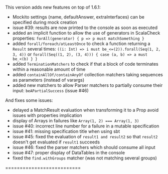 This version adds new features on top of 1.6.1:

 * Mockito settings (name, defaultAnswer, extraInterfaces) can be specified during mock creation
 * issue #39: results are now printed to the console as soon as executed
 * added an implicit function to allow the use of generators in ScalaCheck properties: `forAll(generator) { p => p must matchSomething }`
 * added `forall/foreach/atLeastOnce` to check a function returning a `Result` several times: `((i: Int) => i must be_<=(2)).forall(Seq(1, 2, 3, 4))` or
   `forall(Seq((1, 2), (3, 4))) { case (a, b) => a must be_<(b) } }`
 * added `TerminationMatchers` to check if that a block of code terminates within a reasonable amount of time
 * added `containAllOf/containAnyOf` collection matchers taking sequences as parameters (instead of varargs)
 * added new matchers to allow Parser matchers to partially consume their input: `beAPartialSuccess` (issue #46)

And fixes some issues:

 * delayed a MatchResult evaluation when transforming it to a Prop avoid issues with properties implication
 * display of Arrays in failures like `Array(1, 2) === Array(1, 3)`
 * issue #40: incorrect line number for a failure in a mutable specification
 * issue #41: missing specification title when using sbt
 * issue #45: fixed the evaluation of `result1 and result2` so that `result2` doesn't get evaluated if `result1` succeeds
 * issue #46: fixed the parser matchers which should consume all input
 * issue #47: proper display of DataTables in the console
 * fixed the `find.withGroups` matcher (was not matching several groups)

 ==========================